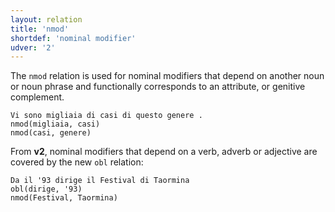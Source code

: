 ```yaml
---
layout: relation
title: 'nmod'
shortdef: 'nominal modifier'
udver: '2'
---
```


The <code>nmod</code> relation is used for nominal modifiers that depend on another noun or noun phrase and functionally corresponds to an attribute, or genitive complement. 
~~~ sdparse
Vi sono migliaia di casi di questo genere . 
nmod(migliaia, casi)
nmod(casi, genere)
~~~

From **v2**, nominal modifiers that depend on a verb, adverb or adjective are covered by the new <code>obl</code> relation:

~~~ sdparse
Da il '93 dirige il Festival di Taormina 
obl(dirige, '93)
nmod(Festival, Taormina)
~~~



<!-- Interlanguage links updated St lis 3 20:58:58 CET 2021 -->
